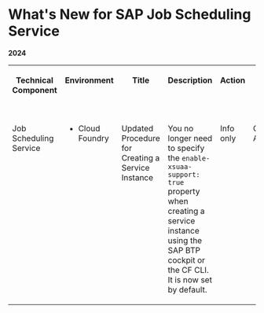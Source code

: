 <!-- loio35dd2f8d1060419f896169b928dc590f -->

# What's New for SAP Job Scheduling Service 





**2024**


<table>
<tr>
<th valign="top">

Technical Component

</th>
<th valign="top">

Environment

</th>
<th valign="top">

Title

</th>
<th valign="top">

Description

</th>
<th valign="top">

Action

</th>
<th valign="top">

Lifecycle

</th>
<th valign="top">

Type

</th>
<th valign="top">

Line of Business

</th>
<th valign="top">

Modular Business Process

</th>
<th valign="top">

Product

</th>
<th valign="top">

Latest Revision

</th>
<th valign="top">

Available as of

</th>
</tr>
<tr>
<td valign="top">

Job Scheduling Service

</td>
<td valign="top">

-   Cloud Foundry



</td>
<td valign="top">

Updated Procedure for Creating a Service Instance

</td>
<td valign="top">

You no longer need to specify the `enable-xsuaa-support: true` property when creating a service instance using the SAP BTP cockpit or the CF CLI. It is now set by default.

</td>
<td valign="top">

Info only

</td>
<td valign="top">

General Availability

</td>
<td valign="top">

Changed

</td>
<td valign="top">

Technology

</td>
<td valign="top">

Not applicable

</td>
<td valign="top">

 

</td>
<td valign="top">

2024-11-14

</td>
<td valign="top">

2024-11-14

</td>
</tr>
</table>

